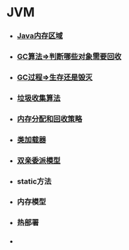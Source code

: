 # JVM

* ### [Java内存区域](/JVM相关/Java内存区域.md)
* ### [GC算法=&gt;判断哪些对象需要回收](/JVM相关/GC算法.md)
* ### [GC过程=&gt;生存还是毁灭](/JVM相关/GC过程=>生存还是毁灭.md)
* ### [垃圾收集算法](/JVM相关/垃圾收集算法.md)
* ### [内存分配和回收策略](/JVM相关/内存分配和回收策略.md)
* ### [类加载器](/JVM相关/类加载器.md)
* ### [双亲委派模型](/JVM相关/双亲委派模型.md)
* ### static方法
* ### 内存模型
* ### 热部署
* ### 

# 



